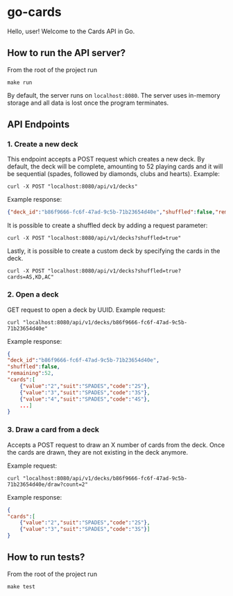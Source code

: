 # go-cards

Hello, user!
Welcome to the Cards API in Go. 


## How to run the API server?
From the root of the project run
```
make run
```

By default, the server runs on `localhost:8080`.
The server uses in-memory storage and all data is lost once the program terminates.

## API Endpoints

### 1. Create a new deck
This endpoint accepts a POST request which creates a new deck.
By default, the deck will be complete, amounting to 52 playing cards and it will be sequential (spades, followed by diamonds, clubs and hearts).
Example:
```
curl -X POST "localhost:8080/api/v1/decks"
```
Example response:
```json
{"deck_id":"b86f9666-fc6f-47ad-9c5b-71b23654d40e","shuffled":false,"remaining":52}
```
It is possible to create a shuffled deck by adding a request parameter:
```
curl -X POST "localhost:8080/api/v1/decks?shuffled=true"
```
Lastly, it is possible to create a custom deck by specifying the cards in the deck.
```
curl -X POST "localhost:8080/api/v1/decks?shuffled=true?cards=AS,KD,AC"
```


### 2. Open a deck
GET request to open a deck by UUID.
Example request:
```
curl "localhost:8080/api/v1/decks/b86f9666-fc6f-47ad-9c5b-71b23654d40e"
```

Example response:
```json
{
"deck_id":"b86f9666-fc6f-47ad-9c5b-71b23654d40e",
"shuffled":false,
"remaining":52,
"cards":[
    {"value":"2","suit":"SPADES","code":"2S"},
    {"value":"3","suit":"SPADES","code":"3S"},
    {"value":"4","suit":"SPADES","code":"4S"},
    ...]
}
```

### 3. Draw a card from a deck
Accepts a POST request to draw an X number of cards from the deck. Once the cards are drawn, they are not existing in the deck anymore.

Example request:
```
curl "localhost:8080/api/v1/decks/b86f9666-fc6f-47ad-9c5b-71b23654d40e/draw?count=2"
```

Example response:
```json
{
"cards":[
    {"value":"2","suit":"SPADES","code":"2S"},
    {"value":"3","suit":"SPADES","code":"3S"}]
}
```


## How to run tests?
From the root of the project run
```
make test
```

